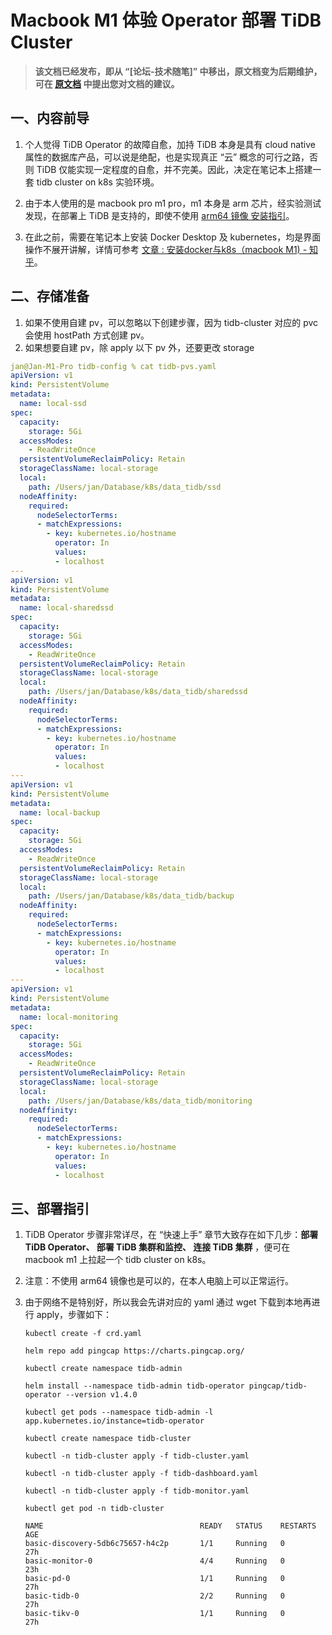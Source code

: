# Macbook M1 体验 Operator 部署 TiDB Cluster

> **该文档已经发布，即从 “[论坛-技术随笔]” 中移出，原文档变为后期维护，可在 [原文档](http://forum.dbnest.net/t/topic/21) 中提出您对文档的建议。**

## 一、内容前导

1. 个人觉得 TiDB Operator 的故障自愈，加持 TiDB 本身是具有 cloud native 属性的数据库产品，可以说是绝配，也是实现真正 “云” 概念的可行之路，否则 TiDB 仅能实现一定程度的自愈，并不完美。因此，决定在笔记本上搭建一套 tidb cluster on k8s 实验环境。

2. 由于本人使用的是 macbook pro m1 pro，m1 本身是 arm 芯片，经实验测试发现，在部署上 TiDB 是支持的，即使不使用 [arm64 镜像 安装指引](https://docs.pingcap.com/zh/tidb-in-kubernetes/dev/deploy-cluster-on-arm64)。

3. 在此之前，需要在笔记本上安装 Docker Desktop 及 kubernetes，均是界面操作不展开讲解，详情可参考 [文章 : 安装docker与k8s（macbook M1) - 知乎](https://zhuanlan.zhihu.com/p/381569200)。

## 二、存储准备

1. 如果不使用自建 pv，可以忽略以下创建步骤，因为 tidb-cluster 对应的 pvc 会使用 hostPath 方式创建 pv。
2. 如果想要自建 pv，除 apply 以下 pv 外，还要更改 storage

  ```yaml
  jan@Jan-M1-Pro tidb-config % cat tidb-pvs.yaml
  apiVersion: v1
  kind: PersistentVolume
  metadata:
    name: local-ssd
  spec:
    capacity:
      storage: 5Gi
    accessModes:
      - ReadWriteOnce
    persistentVolumeReclaimPolicy: Retain
    storageClassName: local-storage
    local:
      path: /Users/jan/Database/k8s/data_tidb/ssd
    nodeAffinity:
      required:
        nodeSelectorTerms:
        - matchExpressions:
          - key: kubernetes.io/hostname
            operator: In
            values:
            - localhost
  ---
  apiVersion: v1
  kind: PersistentVolume
  metadata:
    name: local-sharedssd
  spec:
    capacity:
      storage: 5Gi
    accessModes:
      - ReadWriteOnce
    persistentVolumeReclaimPolicy: Retain
    storageClassName: local-storage
    local:
      path: /Users/jan/Database/k8s/data_tidb/sharedssd
    nodeAffinity:
      required:
        nodeSelectorTerms:
        - matchExpressions:
          - key: kubernetes.io/hostname
            operator: In
            values:
            - localhost
  ---
  apiVersion: v1
  kind: PersistentVolume
  metadata:
    name: local-backup
  spec:
    capacity:
      storage: 5Gi
    accessModes:
      - ReadWriteOnce
    persistentVolumeReclaimPolicy: Retain
    storageClassName: local-storage
    local:
      path: /Users/jan/Database/k8s/data_tidb/backup
    nodeAffinity:
      required:
        nodeSelectorTerms:
        - matchExpressions:
          - key: kubernetes.io/hostname
            operator: In
            values:
            - localhost
  ---
  apiVersion: v1
  kind: PersistentVolume
  metadata:
    name: local-monitoring
  spec:
    capacity:
      storage: 5Gi
    accessModes:
      - ReadWriteOnce
    persistentVolumeReclaimPolicy: Retain
    storageClassName: local-storage
    local:
      path: /Users/jan/Database/k8s/data_tidb/monitoring
    nodeAffinity:
      required:
        nodeSelectorTerms:
        - matchExpressions:
          - key: kubernetes.io/hostname
            operator: In
            values:
            - localhost
  ```

## 三、部署指引

1. TiDB Operator 步骤非常详尽，在 “快速上手” 章节大致存在如下几步：**部署 TiDB Operator、 部署 TiDB 集群和监控、 连接 TiDB 集群** ，便可在 macbook m1 上拉起一个 tidb cluster on k8s。
2. 注意：不使用 arm64 镜像也是可以的，在本人电脑上可以正常运行。
3. 由于网络不是特别好，所以我会先讲对应的 yaml 通过 wget 下载到本地再进行 apply，步骤如下：

    ```shell
    kubectl create -f crd.yaml
    
    helm repo add pingcap https://charts.pingcap.org/
    
    kubectl create namespace tidb-admin
    
    helm install --namespace tidb-admin tidb-operator pingcap/tidb-operator --version v1.4.0
    
    kubectl get pods --namespace tidb-admin -l app.kubernetes.io/instance=tidb-operator
    
    kubectl create namespace tidb-cluster
    
    kubectl -n tidb-cluster apply -f tidb-cluster.yaml
    
    kubectl -n tidb-cluster apply -f tidb-dashboard.yaml
    
    kubectl -n tidb-cluster apply -f tidb-monitor.yaml
    
    kubectl get pod -n tidb-cluster

    NAME                                   READY   STATUS    RESTARTS   AGE
    basic-discovery-5db6c75657-h4c2p       1/1     Running   0          27h
    basic-monitor-0                        4/4     Running   0          23h
    basic-pd-0                             1/1     Running   0          27h
    basic-tidb-0                           2/2     Running   0          27h
    basic-tikv-0                           1/1     Running   0          27h
    ```
